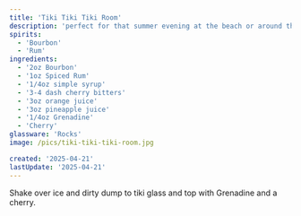 ```yaml
---
title: 'Tiki Tiki Tiki Room'
description: 'perfect for that summer evening at the beach or around the firepit'
spirits:
  - 'Bourbon'
  - 'Rum'
ingredients:
  - '2oz Bourbon'
  - '1oz Spiced Rum'
  - '1/4oz simple syrup'
  - '3-4 dash cherry bitters'
  - '3oz orange juice'
  - '3oz pineapple juice'
  - '1/4oz Grenadine'
  - 'Cherry'
glassware: 'Rocks'
image: /pics/tiki-tiki-tiki-room.jpg

created: '2025-04-21'
lastUpdate: '2025-04-21'
---
```





Shake over ice and dirty dump to tiki glass and top with Grenadine and a cherry.
